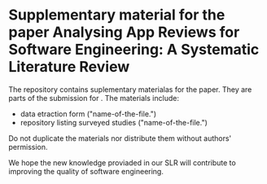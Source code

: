# Supplementary material for the paper Analysing App Reviews for Software Engineering: A Systematic Literature Review

The repository contains suplementary materialas for the paper. They are parts of the submission for <will be filled once the papers is accepted>. The materials include:

- data etraction form ("name-of-the-file.<formart>")
- repository listing surveyed studies ("name-of-the-file.<format>")

Do not duplicate the materials nor distribute them without authors' permission. 

We hope the new knowledge proviaded in our SLR will contribute to improving the quality of software engineering.




